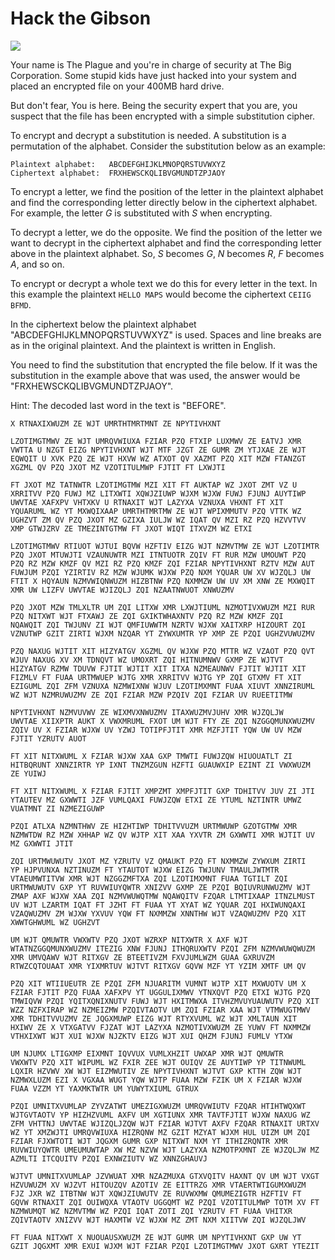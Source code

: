 # Hack the Gibson

![](http://ninjaselection.com/wp-content/uploads/2016/03/Hackers-1995.jpg)

Your name is The Plague and you're in charge of security at The Big
Corporation. Some stupid kids have just hacked into your system and
placed an encrypted file on your 400MB hard drive.

But don't fear, You is here. Being the security expert that you are,
you suspect that the file has been encrypted with a simple
substitution cipher.

To encrypt and decrypt a substitution is needed. A substitution is a
permutation of the alphabet. Consider the substitution below as an
example:

```
Plaintext alphabet:   ABCDEFGHIJKLMNOPQRSTUVWXYZ
Ciphertext alphabet:  FRXHEWSCKQLIBVGMUNDTZPJAOY
```

To encrypt a letter, we find the position of the letter in the
plaintext alphabet and find the corresponding letter directly below in
the ciphertext alphabet. For example, the letter *G* is substituted
with *S* when encrypting.

To decrypt a letter, we do the opposite. We find the position of the
letter we want to decrypt in the ciphertext alphabet and find the
corresponding letter above in the plaintext alphabet. So, *S* becomes
*G*, *N* becomes *R*, *F* becomes *A*, and so on.

To encrypt or decrypt a whole text we do this for every letter in the
text. In this example the plaintext `HELLO MAPS` would become the
ciphertext `CEIIG BFMD`.

In the ciphertext below the plaintext alphabet
"ABCDEFGHIJKLMNOPQRSTUVWXYZ" is used. Spaces and line breaks are as in
the original plaintext. And the plaintext is written in English.

You need to find the substitution that encrypted the file below. If it
was the substitution in the example above that was used, the answer
would be "FRXHEWSCKQLIBVGMUNDTZPJAOY".

Hint: The decoded last word in the text is "BEFORE".

```
X RTNAXIXWUZM ZE WJT UMRTHTMRTMNT ZE NPYTIVHXNT

LZOTIMGTMWV ZE WJT UMRQVWIUXA FZIAR PZQ FTXIP LUXMWV ZE EATVJ XMR
VWTTA U NZGT EIZG NPYTIVHXNT WJT MTF JZGT ZE GUMR ZM YTJXAE ZE WJT
EQWQIT U XVK PZQ ZE WJT HXVW WZ ATXOT QV XAZMT PZQ XIT MZW FTANZGT
XGZML QV PZQ JXOT MZ VZOTITULMWP FJTIT FT LXWJTI

FT JXOT MZ TATNWTR LZOTIMGTMW MZI XIT FT AUKTAP WZ JXOT ZMT VZ U
XRRITVV PZQ FUWJ MZ LITXWTI XQWJZIUWP WJXM WJXW FUWJ FJUNJ AUYTIWP
UWVTAE XAFXPV VHTXKV U RTNAXIT WJT LAZYXA VZNUXA VHXNT FT XIT
YQUARUML WZ YT MXWQIXAAP UMRTHTMRTMW ZE WJT WPIXMMUTV PZQ VTTK WZ
UGHZVT ZM QV PZQ JXOT MZ GZIXA IULJW WZ IQAT QV MZI RZ PZQ HZVVTVV
XMP GTWJZRV ZE TMEZINTGTMW FT JXOT WIQT ITXVZM WZ ETXI

LZOTIMGTMWV RTIUOT WJTUI BQVW HZFTIV EIZG WJT NZMVTMW ZE WJT LZOTIMTR
PZQ JXOT MTUWJTI VZAUNUWTR MZI ITNTUOTR ZQIV FT RUR MZW UMOUWT PZQ
PZQ RZ MZW KMZF QV MZI RZ PZQ KMZF ZQI FZIAR NPYTIVHXNT RZTV MZW AUT
FUWJUM PZQI YZIRTIV RZ MZW WJUMK WJXW PZQ NXM YQUAR UW XV WJZQLJ UW
FTIT X HQYAUN NZMVWIQNWUZM HIZBTNW PZQ NXMMZW UW UV XM XNW ZE MXWQIT
XMR UW LIZFV UWVTAE WJIZQLJ ZQI NZAATNWUOT XNWUZMV

PZQ JXOT MZW TMLXLTR UM ZQI LITXW XMR LXWJTIUML NZMOTIVXWUZM MZI RUR
PZQ NITXWT WJT FTXAWJ ZE ZQI GXIKTWHAXNTV PZQ RZ MZW KMZF ZQI
NQAWQIT ZQI TWJUNV ZI WJT QMFIUWWTM NZRTV WJXW XAITXRP HIZOURT ZQI
VZNUTWP GZIT ZIRTI WJXM NZQAR YT ZYWXUMTR YP XMP ZE PZQI UGHZVUWUZMV

PZQ NAXUG WJTIT XIT HIZYATGV XGZML QV WJXW PZQ MTTR WZ VZAOT PZQ QVT
WJUV NAXUG XV XM TDNQVT WZ UMOXRT ZQI HITNUMNWV GXMP ZE WJTVT
HIZYATGV RZMW TDUVW FJTIT WJTIT XIT ITXA NZMEAUNWV FJTIT WJTIT XIT
FIZMLV FT FUAA URTMWUEP WJTG XMR XRRITVV WJTG YP ZQI GTXMV FT XIT
EZIGUML ZQI ZFM VZNUXA NZMWIXNW WJUV LZOTIMXMNT FUAA XIUVT XNNZIRUML
WZ WJT NZMRUWUZMV ZE ZQI FZIAR MZW PZQIV ZQI FZIAR UV RUEETITMW

NPYTIVHXNT NZMVUVWV ZE WIXMVXNWUZMV ITAXWUZMVJUHV XMR WJZQLJW
UWVTAE XIIXPTR AUKT X VWXMRUML FXOT UM WJT FTY ZE ZQI NZGGQMUNXWUZMV
ZQIV UV X FZIAR WJXW UV YZWJ TOTIPFJTIT XMR MZFJTIT YQW UW UV MZW
FJTIT YZRUTV AUOT

FT XIT NITXWUML X FZIAR WJXW XAA GXP TMWTI FUWJZQW HIUOUATLT ZI
HITBQRUNT XNNZIRTR YP IXNT TNZMZGUN HZFTI GUAUWXIP EZINT ZI VWXWUZM
ZE YUIWJ

FT XIT NITXWUML X FZIAR FJTIT XMPZMT XMPFJTIT GXP TDHITVV JUV ZI JTI
YTAUTEV MZ GXWWTI JZF VUMLQAXI FUWJZQW ETXI ZE YTUML NZTINTR UMWZ
VUATMNT ZI NZMEZIGUWP

PZQI ATLXA NZMNTHWV ZE HIZHTIWP TDHITVVUZM URTMWUWP GZOTGTMW XMR
NZMWTDW RZ MZW XHHAP WZ QV WJTP XIT XAA YXVTR ZM GXWWTI XMR WJTIT UV
MZ GXWWTI JTIT

ZQI URTMWUWUTV JXOT MZ YZRUTV VZ QMAUKT PZQ FT NXMMZW ZYWXUM ZIRTI
YP HJPVUNXA NZTINUZM FT YTAUTOT WJXW EIZG TWJUNV TMAULJWTMTR
VTAEUMWTITVW XMR WJT NZGGZMFTXA ZQI LZOTIMXMNT FUAA TGTILT ZQI
URTMWUWUTV GXP YT RUVWIUYQWTR XNIZVV GXMP ZE PZQI BQIUVRUNWUZMV WJT
ZMAP AXF WJXW XAA ZQI NZMVWUWQTMW NQAWQITV FZQAR LTMTIXAAP ITNZLMUST
UV WJT LZARTM IQAT FT JZHT FT FUAA YT XYAT WZ YQUAR ZQI HXIWUNQAXI
VZAQWUZMV ZM WJXW YXVUV YQW FT NXMMZW XNNTHW WJT VZAQWUZMV PZQ XIT
XWWTGHWUML WZ UGHZVT

UM WJT QMUWTR VWXWTV PZQ JXOT WZRXP NITXWTR X AXF WJT
WTATNZGGQMUNXWUZMV ITEZIG XNW FJUNJ ITHQRUXWTV PZQI ZFM NZMVWUWQWUZM
XMR UMVQAWV WJT RITXGV ZE BTEETIVZM FXVJUMLWZM GUAA GXRUVZM
RTWZCQTOUAAT XMR YIXMRTUV WJTVT RITXGV GQVW MZF YT YZIM XMTF UM QV

PZQ XIT WTIIUEUTR ZE PZQI ZFM NJUARITM VUMNT WJTP XIT MXWUOTV UM X
FZIAR FJTIT PZQ FUAA XAFXPV YT UGGULIXMWV YTNXQVT PZQ ETXI WJTG PZQ
TMWIQVW PZQI YQITXQNIXNUTV FUWJ WJT HXITMWXA ITVHZMVUYUAUWUTV PZQ XIT
WZZ NZFXIRAP WZ NZMEIZMW PZQIVTAOTV UM ZQI FZIAR XAA WJT VTMWUGTMWV
XMR TDHITVVUZMV ZE JQGXMUWP EIZG WJT RTYXVUML WZ WJT XMLTAUN XIT
HXIWV ZE X VTXGATVV FJZAT WJT LAZYXA NZMOTIVXWUZM ZE YUWV FT NXMMZW
VTHXIXWT WJT XUI WJXW NJZKTV EIZG WJT XUI QHZM FJUNJ FUMLV YTXW

UM NJUMX LTIGXMP EIXMNT IQVVUX VUMLXHZIT UWXAP XMR WJT QMUWTR
VWXWTV PZQ XIT WIPUML WZ FXIR ZEE WJT OUIQV ZE AUYTIWP YP TITNWUML
LQXIR HZVWV XW WJT EIZMWUTIV ZE NPYTIVHXNT WJTVT GXP KTTH ZQW WJT
NZMWXLUZM EZI X VGXAA WUGT YQW WJTP FUAA MZW FZIK UM X FZIAR WJXW
FUAA VZZM YT YAXMKTWTR UM YUWYTXIUML GTRUX

PZQI UMNITXVUMLAP ZYVZATWT UMEZIGXWUZM UMRQVWIUTV FZQAR HTIHTWQXWT
WJTGVTAOTV YP HIZHZVUML AXFV UM XGTIUNX XMR TAVTFJTIT WJXW NAXUG WZ
ZFM VHTTNJ UWVTAE WJIZQLJZQW WJT FZIAR WJTVT AXFV FZQAR RTNAXIT URTXV
WZ YT XMZWJTI UMRQVWIUXA HIZRQNW MZ GZIT MZYAT WJXM HUL UIZM UM ZQI
FZIAR FJXWTOTI WJT JQGXM GUMR GXP NITXWT NXM YT ITHIZRQNTR XMR
RUVWIUYQWTR UMEUMUWTAP XW MZ NZVW WJT LAZYXA NZMOTPXMNT ZE WJZQLJW MZ
AZMLTI ITCQUITV PZQI EXNWZIUTV WZ XNNZGHAUVJ

WJTVT UMNITXVUMLAP JZVWUAT XMR NZAZMUXA GTXVQITV HAXNT QV UM WJT VXGT
HZVUWUZM XV WJZVT HITOUZQV AZOTIV ZE EITTRZG XMR VTAERTWTIGUMXWUZM
FJZ JXR WZ ITBTNW WJT XQWJZIUWUTV ZE RUVWXMW QMUMEZIGTR HZFTIV FT
GQVW RTNAXIT ZQI OUIWQXA VTAOTV UGGQMT WZ PZQI VZOTITULMWP TOTM XV FT
NZMWUMQT WZ NZMVTMW WZ PZQI IQAT ZOTI ZQI YZRUTV FT FUAA VHITXR
ZQIVTAOTV XNIZVV WJT HAXMTW VZ WJXW MZ ZMT NXM XIITVW ZQI WJZQLJWV

FT FUAA NITXWT X NUOUAUSXWUZM ZE WJT GUMR UM NPYTIVHXNT GXP UW YT
GZIT JQGXMT XMR EXUI WJXM WJT FZIAR PZQI LZOTIMGTMWV JXOT GXRT YTEZIT
```
